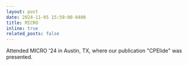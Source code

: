 ```yaml
---
layout: post
date: 2024-11-05 15:59:00-0400
title: MICRO
inline: true
related_posts: false
---
```


Attended MICRO '24 in Austin, TX, where our publication "CPElide" was presented.
